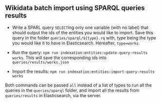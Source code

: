 ## Wikidata batch import using SPARQL queries results

* Write a SPARL query `SELECT`ing only one variable (with no label) that should output the ids of the entities you would like to import. Save this query in the folder `queries/sparql/${type}.rq` with, *type* being the type you would like it to have in Elasticsearch. Hereafter, `type=works`

* Run the query: `npm run indexation:entities:update-query-results works`. This will save the corresponding ids into `queries/results/works.json`

* Import the results: `npm run indexation:entities:import-query-results works`

Both commands can be passed `all` instead of a list of types to run all the queries in the `queries/sparql` folder, and import all the results from `queries/results` in Elasticsearch, via the server.

